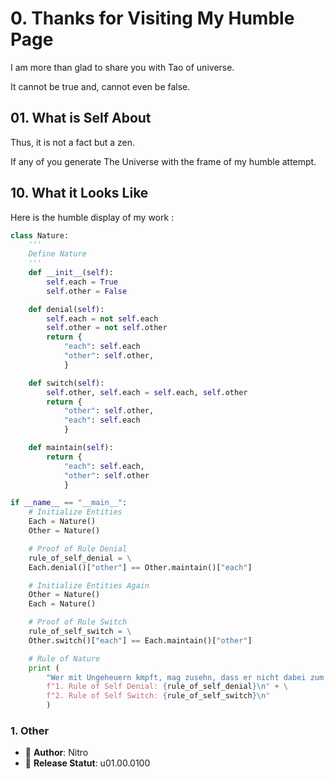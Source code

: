 # 0. Thanks for Visiting My Humble Page	
I am more than glad to share you with Tao of universe.	

It cannot be true and, cannot even be false.	

## 01. What is Self About	
Thus, it is not a fact but a zen.	

If any of you generate The Universe with the frame of my humble attempt.	

## 10. What it Looks Like
Here is the humble display of my work :	

```python
class Nature:
	'''
	Define Nature
	'''
	def __init__(self):
		self.each = True
		self.other = False

	def denial(self):
		self.each = not self.each
		self.other = not self.other
		return {
			"each": self.each
			"other": self.other,
			}

	def switch(self):
		self.other, self.each = self.each, self.other
		return {
			"other": self.other,
			"each": self.each
			} 

	def maintain(self):
		return {
			"each": self.each,
			"other": self.other
			}

if __name__ == "__main__":
	# Initialize Entities
	Each = Nature()
	Other = Nature()

	# Proof of Rule Denial
	rule_of_self_denial = \
	Each.denial()["other"] == Other.maintain()["each"]

	# Initialize Entities Again
	Other = Nature()
	Each = Nature()

	# Proof of Rule Switch
	rule_of_self_switch = \
	Other.switch()["each"] == Each.maintain()["other"]

	# Rule of Nature
	print (
		"Wer mit Ungeheuern kmpft, mag zusehn, dass er nicht dabei zum Ungeheuer wird.\n" + \
		f"1. Rule of Self Denial: {rule_of_self_denial}\n" + \
		f"2. Rule of Self Switch: {rule_of_self_switch}\n"
		)
```

### 1. Other		
- :bust_in_silhouette:   **Author**: Nitro	
- :date:   **Release Statut**: u01.00.0100	
